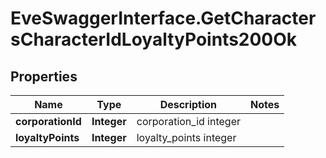 # EveSwaggerInterface.GetCharactersCharacterIdLoyaltyPoints200Ok

## Properties
Name | Type | Description | Notes
------------ | ------------- | ------------- | -------------
**corporationId** | **Integer** | corporation_id integer | 
**loyaltyPoints** | **Integer** | loyalty_points integer | 


